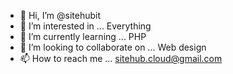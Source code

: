 - 👋 Hi, I’m @sitehubit
- 👀 I’m interested in ... Everything
- 🌱 I’m currently learning ... PHP
- 💞️ I’m looking to collaborate on ... Web design
- 📫 How to reach me ... sitehub.cloud@gmail.com
